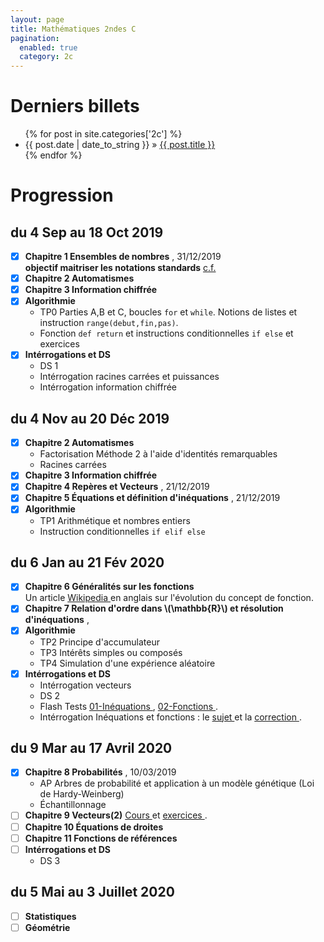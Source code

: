 ```yaml
---
layout: page
title: Mathématiques 2ndes C
pagination: 
  enabled: true
  category: 2c
---
```

# Derniers billets
<div>
<ul class="posts">
  {% for post in site.categories['2c'] %}
    <li><span class="f1">{{ post.date | date_to_string }}</span> » <a href="{{ post.url }}" title="{{ post.title }}">{{ post.title }}</a></li>
  {% endfor %}
</ul></div>

# Progression

## du 4 Sep au 18 Oct 2019
- [x] **Chapitre 1 Ensembles de nombres** [<i class="far fa-file-pdf"></i>](https://drive.google.com/file/d/18sIlFwGjF4q-eolaWihJXrGybE5fE4sK/view), 31/12/2019    
    **objectif maitriser les notations standards** [c.f. <i class="fab fa-wikipedia-w"></i>](https://en.wikipedia.org/wiki/ISO_31-11)  
- [x] **Chapitre 2 Automatismes**
- [x] **Chapitre 3 Information chiffrée**
- [x] **Algorithmie**
    - TP0 Parties A,B et C, boucles ```for``` et ```while```. Notions de listes et instruction ```range(debut,fin,pas)```. [<i class="far fa-file-pdf"></i>](https://drive.google.com/file/d/1xDKNHDa1OpkRUOIWac2EctvBMBfMMGbP/view)
    - Fonction `def return` et instructions conditionnelles ```if else``` et exercices [<i class="far fa-file-pdf"></i>](https://drive.google.com/file/d/1aLggkTDihTREXk9dPjlLisU5fnzFPRi_/view)
- [x] **Intérrogations et DS** 
	- DS 1 [<i class="far fa-file-pdf"></i>](https://drive.google.com/file/d/1XUq4s8k_Fgyu66FjlkpaUOM1wFl08rBz/view) 
	- Intérrogation racines carrées et puissances [<i class="far fa-file-pdf"></i>](https://drive.google.com/file/d/1D5JFdRE9JV4E6Q2v5j9fzOrM-jyY_nXa/view)
	- Intérrogation information chiffrée [<i class="far fa-file-pdf"></i>](https://drive.google.com/file/d/15TfwWCX1_gI9mRcc3PT_Ol0QJuL5Fc0R/view)
## du 4 Nov au 20 Déc 2019
- [x] **Chapitre 2 Automatismes** [<i class="far fa-file-pdf"></i>](https://drive.google.com/file/d/1aGfmUChKAvxm8R9gfyTih5IXmGCfLWro/view)
  - Factorisation Méthode 2 à l'aide d'identités remarquables
  - Racines carrées
- [x] **Chapitre 3 Information chiffrée** [<i class="far fa-file-pdf"></i>](https://drive.google.com/file/d/14Zak4LHb3k1ZSVaP9juqV-IQDW_EjHTo/view)  
- [x] **Chapitre 4 Repères et Vecteurs** [<i class="far fa-file-pdf"></i>](https://drive.google.com/file/d/1VhDrMoAkHtze4JEHpLSJosuWdEj0W68K/view), 21/12/2019
- [x] **Chapitre 5 Équations et définition d'inéquations**  [<i class="far fa-file-pdf"></i>](https://drive.google.com/file/d/1trealkV9e8fDK8DcMXorqS9oxzhTX72M/view), 21/12/2019
- [x] **Algorithmie** 
	- TP1 Arithmétique et nombres entiers [<i class="far fa-file-pdf"></i>](https://drive.google.com/file/d/1T26MgRWu6omdnHSTNml7hATOlwSOxuJt/view)
	- Instruction conditionnelles ```if elif else``` [<i class="far fa-file-pdf"></i>](https://drive.google.com/file/d/1_p0MRbXAuharU-1045aaef9du1hd917n/view)  

## du 6 Jan au 21 Fév 2020
- [x] **Chapitre 6 Généralités sur les fonctions** [<i class="far fa-file-pdf"></i>](https://drive.google.com/file/d/1Eg55zarmNretTjQPfhqtirAZWkJvVsD3/view)  
	Un article [Wikipedia <i class="fab fa-wikipedia-w"></i>](https://en.wikipedia.org/wiki/History_of_the_function_concept) en anglais sur l'évolution du concept de fonction.
- [x] **Chapitre 7 Relation d'ordre dans \\(\mathbb{R}\\) et résolution d'inéquations** [<i class="far fa-file-pdf"></i>](https://drive.google.com/file/d/17Oz3YsTiNMPSlOdWE89cey8A89NrJxqI/view), 
- [x] **Algorithmie** 
	- TP2 Principe d'accumulateur [<i class="far fa-file-pdf"></i>](https://drive.google.com/file/d/1YbW__48RrP63z6j0nI_JJ9uJgcFfXjEe/view)
	- TP3 Intérêts simples ou composés [<i class="far fa-file-pdf"></i>](https://drive.google.com/file/d/1D6Y5VRk06KYuMMGoMu-srNZMEB7jXuIk/view)
	- TP4 Simulation d'une expérience aléatoire [<i class="far fa-file-pdf"></i>](https://drive.google.com/file/d/1E6u9HM60J9OXILPQ3IDJia3qXeOcZ05A/view)
- [x] **Intérrogations et DS**  
	- Intérrogation vecteurs [<i class="far fa-file-pdf"></i>](https://drive.google.com/file/d/1oztvYjcc6UbfVCEYpn_NqNgX4Qn3JY1C/view)
	- DS 2 [<i class="far fa-file-pdf"></i>](https://drive.google.com/file/d/1DLFyJAs1yPkiTEXGyYke_R9c3STOx6ZR/view)
	- Flash Tests [01-Inéquations <i class="far fa-file-pdf"></i>](https://drive.google.com/file/d/1j4Vk4Hs07MPTY0Vd30EfvPwZJ_kmK61n/view), [02-Fonctions <i class="far fa-file-pdf"></i>](https://drive.google.com/file/d/1Zt5I5n1P4O-axYONrKrti6EHvEeHV7Rh/view).
	- Intérrogation Inéquations et fonctions : le [sujet <i class="far fa-file-pdf"></i>](https://drive.google.com/file/d/1gy5ZWSzKldKVJHg4-owqRXJ4Fyq7ONrL/view) et la [correction <i class="far fa-file-pdf"></i>](https://drive.google.com/file/d/15-LkimIoOAy9dzbbaKcwHhKOiFLW8Jgg/view).
	
## du 9 Mar au 17 Avril 2020
- [x] **Chapitre 8 Probabilités** [<i class="far fa-file-pdf"></i>](https://drive.google.com/file/d/1OrL_zmB1Tmj8sOxBOXrmcaktsD0fS3SF/view), 10/03/2019
	- AP Arbres de probabilité et application à un modèle génétique (Loi de Hardy-Weinberg) [<i class="far fa-file-pdf"></i>](https://drive.google.com/file/d/1jwBae4ynJtT_hR551sdaGZOdmuxngQSB/view) 
	- Échantillonnage [<i class="far fa-file-pdf"></i>](https://drive.google.com/file/d/18jG13gse9liv4dQNJfZqLuwEB6yU_ned/view)
- [ ] **Chapitre 9 Vecteurs(2)** [Cours <i class="far fa-file-pdf"></i>](https://drive.google.com/file/d/1kka2Ui7xIrhUYfWfR_i5kyYBTQp5Md96/view) et [exercices <i class="far fa-file-pdf"></i>](https://drive.google.com/file/d/13xPyTgqbMfu5svtRahe6ssyRnLUXe3m-/view).
- [ ] **Chapitre 10 Équations de droites** [<i class="far fa-file-pdf"></i>](https://drive.google.com/file/d/1bctJvsG3FXpszmO-vgv0w6llwjgM1x2g/view)
- [ ] **Chapitre 11 Fonctions de références** 
- [ ] **Intérrogations et DS**   
	- DS 3 [<i class="far fa-file-pdf"></i>]( )
	
## du 5 Mai au 3 Juillet 2020
- [ ] **Statistiques**
- [ ] **Géométrie**